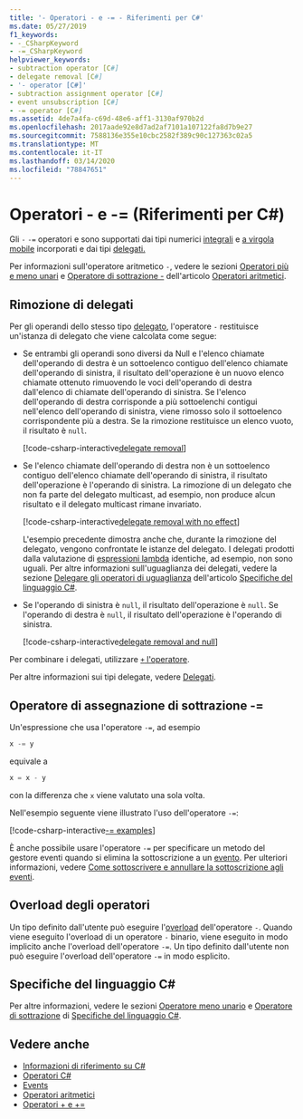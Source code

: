 ```yaml
---
title: '- Operatori - e -= - Riferimenti per C#'
ms.date: 05/27/2019
f1_keywords:
- -_CSharpKeyword
- -=_CSharpKeyword
helpviewer_keywords:
- subtraction operator [C#]
- delegate removal [C#]
- '- operator [C#]'
- subtraction assignment operator [C#]
- event unsubscription [C#]
- -= operator [C#]
ms.assetid: 4de7a4fa-c69d-48e6-aff1-3130af970b2d
ms.openlocfilehash: 2017aade92e8d7ad2af7101a107122fa8d7b9e27
ms.sourcegitcommit: 7588136e355e10cbc2582f389c90c127363c02a5
ms.translationtype: MT
ms.contentlocale: it-IT
ms.lasthandoff: 03/14/2020
ms.locfileid: "78847651"
---
```

# <a name="--and---operators-c-reference"></a>Operatori - e -= (Riferimenti per C#)

Gli `-` `-=` operatori e sono supportati dai tipi numerici [integrali](../builtin-types/integral-numeric-types.md) e [a virgola mobile](../builtin-types/floating-point-numeric-types.md) incorporati e dai tipi [delegati.](../builtin-types/reference-types.md#the-delegate-type)

Per informazioni sull'operatore aritmetico `-`, vedere le sezioni [Operatori più e meno unari](arithmetic-operators.md#unary-plus-and-minus-operators) e [Operatore di sottrazione -](arithmetic-operators.md#subtraction-operator--) dell'articolo [Operatori aritmetici](arithmetic-operators.md).

## <a name="delegate-removal"></a>Rimozione di delegati

Per gli operandi dello stesso tipo [delegato](../builtin-types/reference-types.md#the-delegate-type), l'operatore `-` restituisce un'istanza di delegato che viene calcolata come segue:

- Se entrambi gli operandi sono diversi da Null e l'elenco chiamate dell'operando di destra è un sottoelenco contiguo dell'elenco chiamate dell'operando di sinistra, il risultato dell'operazione è un nuovo elenco chiamate ottenuto rimuovendo le voci dell'operando di destra dall'elenco di chiamate dell'operando di sinistra. Se l'elenco dell'operando di destra corrisponde a più sottoelenchi contigui nell'elenco dell'operando di sinistra, viene rimosso solo il sottoelenco corrispondente più a destra. Se la rimozione restituisce un elenco vuoto, il risultato è `null`.

  [!code-csharp-interactive[delegate removal](snippets/SubtractionOperator.cs#DelegateRemoval)]

- Se l'elenco chiamate dell'operando di destra non è un sottoelenco contiguo dell'elenco chiamate dell'operando di sinistra, il risultato dell'operazione è l'operando di sinistra. La rimozione di un delegato che non fa parte del delegato multicast, ad esempio, non produce alcun risultato e il delegato multicast rimane invariato.

  [!code-csharp-interactive[delegate removal with no effect](snippets/SubtractionOperator.cs#DelegateRemovalNoChange)]

  L'esempio precedente dimostra anche che, durante la rimozione del delegato, vengono confrontate le istanze del delegato. I delegati prodotti dalla valutazione di [espressioni lambda](../../programming-guide/statements-expressions-operators/lambda-expressions.md) identiche, ad esempio, non sono uguali. Per altre informazioni sull'uguaglianza dei delegati, vedere la sezione [Delegare gli operatori di uguaglianza](~/_csharplang/spec/expressions.md#delegate-equality-operators) dell'articolo [Specifiche del linguaggio C#](~/_csharplang/spec/introduction.md).

- Se l'operando di sinistra è `null`, il risultato dell'operazione è `null`. Se l'operando di destra è `null`, il risultato dell'operazione è l'operando di sinistra.

  [!code-csharp-interactive[delegate removal and null](snippets/SubtractionOperator.cs#DelegateRemovalAndNull)]

Per combinare i delegati, utilizzare [ `+` l'operatore](addition-operator.md#delegate-combination).

Per altre informazioni sui tipi delegate, vedere [Delegati](../../programming-guide/delegates/index.md).

## <a name="subtraction-assignment-operator--"></a>Operatore di assegnazione di sottrazione -=

Un'espressione che usa l'operatore `-=`, ad esempio

```csharp
x -= y
```

equivale a

```csharp
x = x - y
```

con la differenza che `x` viene valutato una sola volta.

Nell'esempio seguente viene illustrato l'uso dell'operatore `-=`:

[!code-csharp-interactive[-= examples](snippets/SubtractionOperator.cs#SubtractAndAssign)]

È anche possibile usare l'operatore `-=` per specificare un metodo del gestore eventi quando si elimina la sottoscrizione a un [evento](../keywords/event.md). Per ulteriori informazioni, vedere [Come sottoscrivere e annullare la sottoscrizione agli eventi](../../programming-guide/events/how-to-subscribe-to-and-unsubscribe-from-events.md).

## <a name="operator-overloadability"></a>Overload degli operatori

Un tipo definito dall'utente può eseguire l'[overload](operator-overloading.md) dell'operatore `-`. Quando viene eseguito l'overload di un operatore `-` binario, viene eseguito in modo implicito anche l'overload dell'operatore `-=`. Un tipo definito dall'utente non può eseguire l'overload dell'operatore `-=` in modo esplicito.

## <a name="c-language-specification"></a>Specifiche del linguaggio C#

Per altre informazioni, vedere le sezioni [Operatore meno unario](~/_csharplang/spec/expressions.md#unary-minus-operator) e [Operatore di sottrazione](~/_csharplang/spec/expressions.md#subtraction-operator) di [Specifiche del linguaggio C#](~/_csharplang/spec/introduction.md).

## <a name="see-also"></a>Vedere anche

- [Informazioni di riferimento su C#](../index.md)
- [Operatori C#](index.md)
- [Events](../../programming-guide/events/index.md)
- [Operatori aritmetici](arithmetic-operators.md)
- [Operatori + e +=](addition-operator.md)
